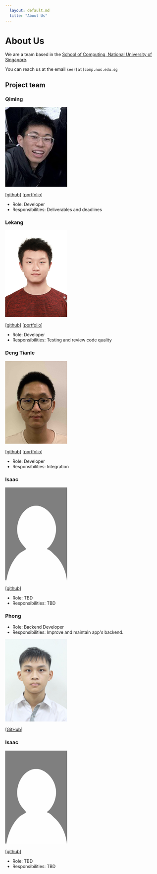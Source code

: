 ```yaml
---
  layout: default.md
  title: "About Us"
---
```


# About Us

We are a team based in the [School of Computing, National University of Singapore](http://www.comp.nus.edu.sg).

You can reach us at the email `seer[at]comp.nus.edu.sg`

## Project team

### Qiming

<img src="images/ceilingfan456.png" width="200px">

[[github](https://github.com/ceilingfan456)]
[[portfolio](team/qiming.md)]

* Role: Developer
* Responsibilities: Deliverables and deadlines

### Lekang

<img src="images/taoseeker.png" width="200px">

[[github](https://github.com/Taoseeker)]
[[portfolio](team/lekang.md)]

* Role: Developer
* Responsibilities: Testing and review code quality


### Deng Tianle
<img src="images/dengtianle.png" width="200px">

[[github](https://github.com/DengTianle)]
[[portfolio](team/tianle.md)]

* Role: Developer
* Responsibilities: Integration

### Isaac

<img src="images/leeisateam.png" width="200px">

[[github](https://github.com/Leeisateam)]
* Role: TBD
* Responsibilities: TBD


###  Phong

- Role: Backend Developer
- Responsibilities: Improve and maintain app's backend.

<img src="images/nhocmt227.png" width="200px"> 

[[GitHub](https://github.com/nhocmt227)]

### Isaac

<img src="images/leeisateam.png" width="200px">

[[github](https://github.com/Leeisateam)]
* Role: TBD
* Responsibilities: TBD

